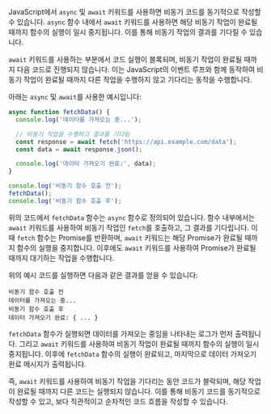JavaScript에서 `async` 및 `await` 키워드를 사용하면 비동기 코드를 동기적으로 작성할 수 있습니다. `async` 함수 내에서 `await` 키워드를 사용하면 해당 비동기 작업이 완료될 때까지 함수의 실행이 일시 중지됩니다. 이를 통해 비동기 작업의 결과를 기다릴 수 있습니다.

`await` 키워드를 사용하는 부분에서 코드 실행이 블록되며, 비동기 작업이 완료될 때까지 다음 코드로 진행되지 않습니다. 이는 JavaScript의 이벤트 루프와 함께 동작하여 비동기 작업이 완료될 때까지 다른 작업을 수행하지 않고 기다리는 동작을 수행합니다.

아래는 `async` 및 `await`를 사용한 예시입니다:

```javascript
async function fetchData() {
  console.log('데이터를 가져오는 중...');

  // 비동기 작업을 수행하고 결과를 기다림
  const response = await fetch('https://api.example.com/data');
  const data = await response.json();

  console.log('데이터 가져오기 완료:', data);
}

console.log('비동기 함수 호출 전');
fetchData();
console.log('비동기 함수 호출 후');
```

위의 코드에서 `fetchData` 함수는 `async` 함수로 정의되어 있습니다. 함수 내부에서는 `await` 키워드를 사용하여 비동기 작업인 `fetch`를 호출하고, 그 결과를 기다립니다. 이 때 `fetch` 함수는 Promise를 반환하며, `await` 키워드는 해당 Promise가 완료될 때까지 함수의 실행을 중지합니다. 이후에도 `await` 키워드를 사용하여 Promise가 완료될 때까지 대기하는 작업을 수행합니다.

위의 예시 코드를 실행하면 다음과 같은 결과를 얻을 수 있습니다:

```
비동기 함수 호출 전
데이터를 가져오는 중...
비동기 함수 호출 후
데이터 가져오기 완료: { ... }
```

`fetchData` 함수가 실행되면 데이터를 가져오는 중임을 나타내는 로그가 먼저 출력됩니다. 그리고 `await` 키워드를 사용하여 비동기 작업이 완료될 때까지 함수의 실행이 일시 중지됩니다. 이후에 `fetchData` 함수의 실행이 완료되고, 마지막으로 데이터 가져오기 완료 메시지가 출력됩니다.

즉, `await` 키워드를 사용하여 비동기 작업을 기다리는 동안 코드가 블락되며, 해당 작업이 완료될 때까지 다른 코드는 실행되지 않습니다. 이를 통해 비동기 코드를 동기적으로 작성할 수 있고, 보다 직관적이고 순차적인 코드 흐름을 작성할 수 있습니다.
